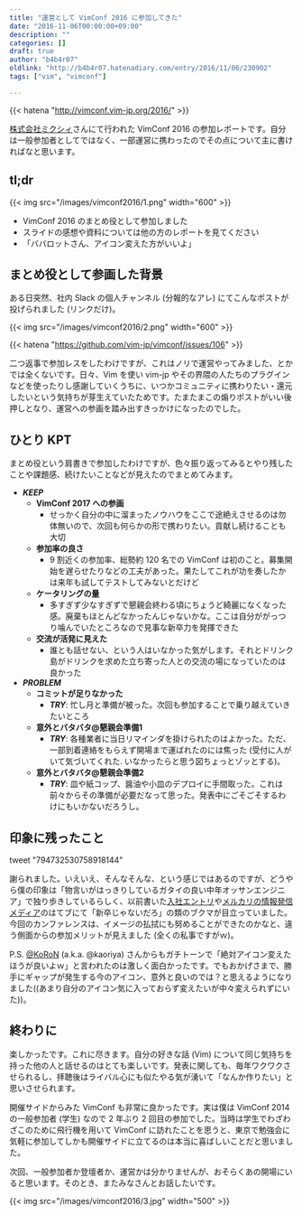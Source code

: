 ```yaml
---
title: "運営として VimConf 2016 に参加してきた"
date: "2016-11-06T00:00:00+09:00"
description: ""
categories: []
draft: true
author: "b4b4r07"
oldlink: "http://b4b4r07.hatenadiary.com/entry/2016/11/06/230902"
tags: ["vim", "vimconf"]

---
```


{{< hatena "http://vimconf.vim-jp.org/2016/" >}}

[株式会社ミクシィ](https://mixi.co.jp/company/)さんにて行われた VimConf 2016 の参加レポートです。自分は一般参加者としてではなく、一部運営に携わったのでその点について主に書ければなと思います。

## tl;dr

{{< img src="/images/vimconf2016/1.png" width="600" >}}

- VimConf 2016 のまとめ役として参加しました
- スライドの感想や資料については他の方のレポートを見てください
- 「ババロットさん、アイコン変えた方がいいよ」

## まとめ役として参画した背景

ある日突然、社内 Slack の個人チャンネル (分報的なアレ) にてこんなポストが投げられました (リンクだけ)。

{{< img src="/images/vimconf2016/2.png" width="600" >}}

{{< hatena "https://github.com/vim-jp/vimconf/issues/106" >}}

二つ返事で参加レスをしたわけですが、これはノリで運営やってみました、とかでは全くないです。日々、Vim を使い vim-jp やその界隈の人たちのプラグインなどを使ったりし感謝していくうちに、いつかコミュニティに携わりたい・還元したいという気持ちが芽生えていたためです。たまたまこの煽りポストがいい後押しとなり、運営への参画を踏み出すきっかけになったのでした。

## ひとり KPT

まとめ役という肩書きで参加したわけですが、色々振り返ってみるとやり残したことや課題感、続けたいことなどが見えたのでまとめてみます。

- ***KEEP***
	- **VimConf 2017 への参画**
		- せっかく自分の中に溜まったノウハウをここで途絶えさせるのは勿体無いので、次回も何らかの形で携わりたい。貢献し続けることも大切
	- **参加率の良さ**
		- 9 割近くの参加率、総勢約 120 名での VimConf は初のこと。募集開始を遅らせたりなどの工夫があった。果たしてこれが功を奏したかは来年も試してテストしてみないとだけど
	- **ケータリングの量**
		- 多すぎず少なすぎずで懇親会終わる頃にちょうど綺麗になくなった感。廃棄もほとんどなかったんじゃないかな。ここは自分ががっつり噛んでいたところなので見事な新卒力を発揮できた
	- **交流が活発に見えた**
		- 誰とも話せない、という人はいなかった気がします。それとドリンク島がドリンクを求めた立ち寄った人との交流の場になっていたのは良かった
- ***PROBLEM***
	- **コミットが足りなかった**
		- ***TRY***: 忙し月と準備が被った。次回も参加することで乗り越えていきたいところ
	- **意外とバタバタ@懇親会準備1**
		- ***TRY***: 各種業者に当日リマインダを掛けられたのはよかった。ただ、一部到着連絡をもらえず開場まで運ばれたのには焦った (受付に人がいて気づいてくれた. いなかったらと思う図ちょっとゾッとする)。
	- **意外とバタバタ@懇親会準備2**
		- ***TRY***: 皿や紙コップ、醤油や小皿のデプロイに手間取った。これは前々からその準備が必要だなって思った。発表中にごそごそするわけにもいかないだろうし。

## 印象に残ったこと

tweet "794732530758918144"

謝られました。いえいえ、そんなそんな、という感じではあるのですが、どうやら僕の印象は「物言いがはっきりしているガタイの良い中年オッサンエンジニア」で独り歩きしているらしく、以前書いた[入社エントリ](http://www.tellme.tokyo/entry/2016/10/01/191546)や[メルカリの情報発信メディア](http://mercan.mercari.com/entry/2016/10/18/120000)のはてブにて「新卒じゃないだろ」の類のブクマが目立っていました。今回のカンファレンスは、イメージの払拭にも努めることができたのかなと、違う側面からの参加メリットが見えました (全くの私事ですがｗ)。

P.S. [@KoRoN](https://www.kaoriya.net) (a.k.a. @kaoriya) さんからもガチトーンで「絶対アイコン変えたほうが良いよｗ」と言われたのは激しく面白かったです。でもおかげさまで、勝手にギャップが発生する今のアイコン、意外と良いのでは？と思えるようになりました((あまり自分のアイコン気に入っておらず変えたいが中々変えられずにいた))。

## 終わりに

楽しかったです。これに尽きます。自分の好きな話 (Vim) について同じ気持ちを持った他の人と話せるのはとても楽しいです。発表に関しても、毎年ワクワクさせられるし、拝聴後はライバル心にも似たやる気が湧いて「なんか作りたい」と思いさせられます。

開催サイドからみた VimConf も非常に良かったです。実は僕は VimConf 2014 の一般参加者 (学生) なので 2 年ぶり 2 回目の参加でした。当時は学生でわざわざこのために飛行機を用いて VimConf に訪れたことを思うと、東京で勉強会に気軽に参加してしかも開催サイドに立てるのは本当に喜ばしいことだと思いました。

次回、一般参加者か登壇者か、運営かは分かりませんが、おそらくあの開場にいると思います。そのとき、またみなさんとお話したいです。

{{< img src="/images/vimconf2016/3.jpg" width="500" >}}
